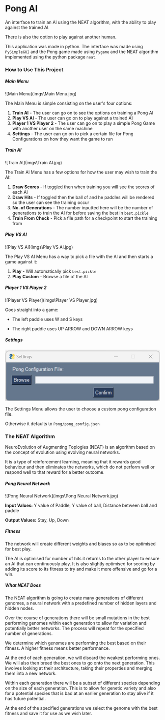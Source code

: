 # Pong AI

An interface to train an AI using the NEAT algorithm, with the ability to play against the trained AI.

There is also the option to play against another human.

This application was made in python. The interface was made using `PySimpleGUI` and the Pong game made using `Pygame` and the NEAT algorithm implemented using the python package `neat`.

### How to Use This Project

##### Main Menu

![Main Menu](imgs\Main Menu.jpg)

The Main Menu is simple consisting on the user's four options:

1) **Train AI** - The user can go on to see the options on training a Pong AI
2) **Play VS AI** - The user can go on to play against a trained AI
3) **Player 1 VS Player 2** - The user can go on to play a simple Pong Game with another user on the same machine
4) **Settings** - The user can go on to pick a certain file for Pong Configurations on how they want the game to run

##### Train AI

![Train AI](imgs\Train AI.jpg)

The Train AI Menu has a few options for how the user may wish to train the AI:

1. **Draw Scores** - If toggled then when training you will see the scores of each AI
2. **Draw Hits** - If toggled  then the ball of and he paddles will be rendered so the user can see the training occur
3. **No. of Generations** - The number inputted here will be the number of generations to train the AI for before saving the best in `best.pickle`
4. **Train From Check** - Pick a file path for a checkpoint to start the training from

##### Play VS AI

![Play VS AI](imgs\Play VS AI.jpg)

The Play VS AI Menu has a way to pick a file with the AI and then starts a game against it:

1. **Play** - Will automatically pick `best.pickle` 
2. **Play Custom** - Browse a file of the AI

##### Player 1 VS Player 2

![Player VS Player](imgs\Player VS Player.jpg)

Goes straight into a game:

- The left paddle uses W and S keys

- The right paddle uses UP ARROW and DOWN ARROW keys

##### Settings

![Settings](imgs\Settings.jpg)

The Settings Menu allows the user to choose a custom pong configuration file.

Otherwise it defaults to `Pong/pong_config.json`

### The NEAT Algorithm

NeuroEvolution of Augmenting Toplogies (NEAT) is an algorithm based on the concept of evolution using evolving neural networks.

It is a type of reinforcement learning, meaning that it rewards good behaviour and then eliminates the networks, which do not perform well or respond well to that reward for a better outcome.

##### Pong Neural Network

![Pong Neural Network](imgs\Pong Neural Network.jpg)

**Input Values:** Y value of Paddle, Y value of ball, Distance between ball and paddle

**Output Values:** Stay, Up, Down

##### Fitness

The network will create different weights and biases so as to be optimised for best play.

The AI is optimised for number of hits it returns to the other player to ensure an AI that can continuously play. It is also slightly optimised for scoring by adding its score to its fitness to try and make it more offensive and go for a win.

##### What NEAT Does

The NEAT algorithm is going to create many generations of different genomes, a neural network with a predefined number of hidden layers and hidden nodes.

Over the course of generations there will be small mutations in the best performing genomes within each generation to allow for variation and potentially better networks. The process will repeat for the specified number of generations.

We determine which genomes are performing the best based on their fitness. A higher fitness means better performance.

At the end of each generation, we will discard the weakest performing ones. We will also then breed the best ones to go onto the next generation. This involves looking at their architecture, taking their properties and merging them into a new network.

Within each generation there will be a subset of different species depending on the size of each generation. This is to allow for genetic variety and also for a potential species that is bad at an earlier generation to stay alive if it has future potential.

At the end of the specified generations we select the genome with the best fitness and save it for use as we wish later.